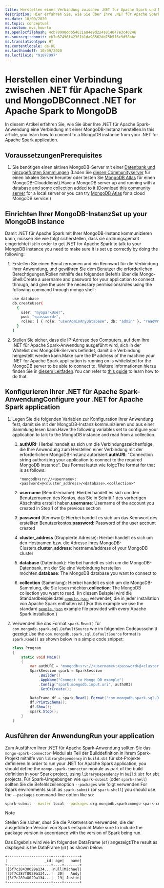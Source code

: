 ```yaml
---
title: Herstellen einer Verbindung zwischen .NET für Apache Spark und MongoDB
description: Hier erfahren Sie, wie Sie über Ihre .NET für Apache Spark-Anwendung eine Verbindung mit einer MongoDB-Instanz herstellen.
ms.date: 10/09/2020
ms.topic: conceptual
ms.custom: mvc,how-to
ms.openlocfilehash: 4cb78998ddb54621a84e9d224a814047e3c40246
ms.sourcegitcommit: eb7e87496f42361b1da98562dd75b516c9d58bbc
ms.translationtype: HT
ms.contentlocale: de-DE
ms.lasthandoff: 10/09/2020
ms.locfileid: "91877997"
---
```

# <a name="connect-net-for-apache-spark-to-mongodb"></a><span data-ttu-id="dfc12-103">Herstellen einer Verbindung zwischen .NET für Apache Spark und MongoDB</span><span class="sxs-lookup"><span data-stu-id="dfc12-103">Connect .NET for Apache Spark to MongoDB</span></span>

<span data-ttu-id="dfc12-104">In diesem Artikel erfahren Sie, wie Sie über Ihre .NET für Apache Spark-Anwendung eine Verbindung mit einer MongoDB-Instanz herstellen.</span><span class="sxs-lookup"><span data-stu-id="dfc12-104">In this article, you learn how to connect to a MongoDB instance from your .NET for Apache Spark application.</span></span>

## <a name="prerequisites"></a><span data-ttu-id="dfc12-105">Voraussetzungen</span><span class="sxs-lookup"><span data-stu-id="dfc12-105">Prerequisites</span></span>

1. <span data-ttu-id="dfc12-106">Sie benötigen einen aktiven MongoDB-Server mit einer [Datenbank und hinzugefügten Sammlungen](https://docs.mongodb.com/manual/core/databases-and-collections/) (Laden Sie [diesen Communityserver](https://www.mongodb.com/try/download/community) für einen lokalen Server herunter oder testen Sie [MongoDB Atlas](https://www.mongodb.com/cloud/atlas) für einen MongoDB-Clouddienst).</span><span class="sxs-lookup"><span data-stu-id="dfc12-106">Have a MongoDB server up and running with a [database and some collection](https://docs.mongodb.com/manual/core/databases-and-collections/) added to it (Download [this community server](https://www.mongodb.com/try/download/community) for a local server or you can try [MongoDB Atlas](https://www.mongodb.com/cloud/atlas) for a cloud MongoDB service.)</span></span>

## <a name="set-up-your-mongodb-instance"></a><span data-ttu-id="dfc12-107">Einrichten Ihrer MongoDB-Instanz</span><span class="sxs-lookup"><span data-stu-id="dfc12-107">Set up your MongoDB instance</span></span>

<span data-ttu-id="dfc12-108">Damit .NET für Apache Spark mit Ihrer MongoDB-Instanz kommunizieren kann, müssen Sie wie folgt sicherstellen, dass sie ordnungsgemäß eingerichtet ist:</span><span class="sxs-lookup"><span data-stu-id="dfc12-108">In order to get .NET for Apache Spark to talk to your MongoDB instance you need to make sure it is set up correctly by doing the following:</span></span>

1. <span data-ttu-id="dfc12-109">Erstellen Sie einen Benutzernamen und ein Kennwort für die Verbindung Ihrer Anwendung, und gewähren Sie dem Benutzer die erforderlichen Berechtigungen/Rollen mithilfe des folgenden Befehls über die Mongo-Shell:</span><span class="sxs-lookup"><span data-stu-id="dfc12-109">Create a username and password for your application to connect through, and give the user the necessary permissions/roles using the following command through mongo shell:</span></span>

    ```bash
    use database
    db.createUser(
      {
        user: "mySparkUser",
        pwd: "<password>",
        roles: [ { role: "userAdminAnyDatabase", db: "admin" }, "readWriteAnyDatabase" ]
      }
    )
    ```

2. <span data-ttu-id="dfc12-110">Stellen Sie sicher, dass die IP-Adresse des Computers, auf dem Ihre .NET für Apache Spark-Anwendung ausgeführt wird, sich in der Whitelist des MongoDB-Servers befindet, damit die Verbindung hergestellt werden kann.</span><span class="sxs-lookup"><span data-stu-id="dfc12-110">Make sure the IP address of the machine your .NET for Apache Spark application is running on is whitelisted for the MongoDB server to be able to connect to.</span></span> <span data-ttu-id="dfc12-111">Weitere Informationen hierzu finden Sie in [diesem Leitfaden](https://docs.atlas.mongodb.com/security/add-ip-address-to-list/).</span><span class="sxs-lookup"><span data-stu-id="dfc12-111">You can refer to [this guide](https://docs.atlas.mongodb.com/security/add-ip-address-to-list/) to learn how to do that.</span></span>

## <a name="configure-your-net-for-apache-spark-application"></a><span data-ttu-id="dfc12-112">Konfigurieren Ihrer .NET für Apache Spark-Anwendung</span><span class="sxs-lookup"><span data-stu-id="dfc12-112">Configure your .NET for Apache Spark application</span></span>

1. <span data-ttu-id="dfc12-113">Legen Sie die folgenden Variablen zur Konfiguration Ihrer Anwendung fest, damit sie mit der MongoDB-Instanz kommunizieren und aus einer Sammlung lesen kann.</span><span class="sxs-lookup"><span data-stu-id="dfc12-113">Have the following variables set to configure your application to talk to the MongoDB instance and read from a collection.</span></span>
    1. <span data-ttu-id="dfc12-114">**authURI:** Hierbei handelt es sich um die Verbindungszeichenfolge, die Ihre Anwendung zum Herstellen einer Verbindung mit der erforderlichen MongoDB-Instanz autorisiert.</span><span class="sxs-lookup"><span data-stu-id="dfc12-114">**authURI**: "Connection string authorizing your application to connect to the required MongoDB instance".</span></span> <span data-ttu-id="dfc12-115">Das Format lautet wie folgt:</span><span class="sxs-lookup"><span data-stu-id="dfc12-115">The format for that is as follows:</span></span>

        ```
        "mongodb+srv://<username>:<password>@<cluster_address>/<database>.<collection>"
        ```

    2. <span data-ttu-id="dfc12-116">**username** (Benutzername): Hierbei handelt es sich um den Benutzernamen des Kontos, das Sie in Schritt 1 des vorherigen Abschnitts erstellt haben.</span><span class="sxs-lookup"><span data-stu-id="dfc12-116">**username**: Username of the account you created in Step 1 of the previous section</span></span>
    3. <span data-ttu-id="dfc12-117">**password** (Kennwort): Hierbei handelt es sich um das Kennwort des erstellten Benutzerkontos.</span><span class="sxs-lookup"><span data-stu-id="dfc12-117">**password**: Password of the user account created</span></span>
    4. <span data-ttu-id="dfc12-118">**cluster_address** (Gruppierte Adresse): Hierbei handelt es sich um den Hostnamen bzw. die Adresse Ihres MongoDB-Clusters.</span><span class="sxs-lookup"><span data-stu-id="dfc12-118">**cluster_address**: hostname/address of your MongoDB cluster</span></span>
    5. <span data-ttu-id="dfc12-119">**database** (Datenbank): Hierbei handelt es sich um die MongoDB-Datenbank, mit der Sie eine Verbindung herstellen möchten.</span><span class="sxs-lookup"><span data-stu-id="dfc12-119">**database**: The MongoDB database you want to connect to</span></span>
    6. <span data-ttu-id="dfc12-120">**collection** (Sammlung): Hierbei handelt es sich um die MongoDB-Sammlung, die Sie lesen möchten.</span><span class="sxs-lookup"><span data-stu-id="dfc12-120">**collection**: The MongoDB collection you want to read.</span></span> <span data-ttu-id="dfc12-121">(In diesem Beispiel wird die Standardbeispieldatei [`people.json`](https://github.com/apache/spark/blob/master/examples/src/main/resources/people.json) verwendet, die in jeder Installation von Apache Spark enthalten ist.)</span><span class="sxs-lookup"><span data-stu-id="dfc12-121">(For this example we use the standard [`people.json`](https://github.com/apache/spark/blob/master/examples/src/main/resources/people.json) example file provided with every Apache Spark installation.)</span></span>

2. <span data-ttu-id="dfc12-122">Verwenden Sie das Format `spark.Read()` für `com.mongodb.spark.sql.DefaultSource` wie im folgenden Codeausschnitt gezeigt:</span><span class="sxs-lookup"><span data-stu-id="dfc12-122">Use the `com.mongodb.spark.sql.DefaultSource` format is `spark.Read()` as shown below in a simple code snippet:</span></span>

    ```csharp
    class Program
    {
        static void Main()
        {
            var authURI = "mongodb+srv://<username>:<password>@<cluster_address>/<database>.<collection>?retryWrites=true&w=majority";
            SparkSession spark = SparkSession
                .Builder()
                .AppName("Connect to Mongo DB example")
                .Config("spark.mongodb.input.uri", authURI)
                .GetOrCreate();

            DataFrame df = spark.Read().Format("com.mongodb.spark.sql.DefaultSource").Load();
            df.PrintSchema();
            df.Show();
            spark.Stop();
        }
    }
    ```

## <a name="run-your-application"></a><span data-ttu-id="dfc12-123">Ausführen der Anwendung</span><span class="sxs-lookup"><span data-stu-id="dfc12-123">Run your application</span></span>

<span data-ttu-id="dfc12-124">Zum Ausführen Ihrer .NET für Apache Spark-Anwendung sollten Sie das `mongo-spark-connector`-Modul als Teil der Builddefinition in Ihrem Spark-Projekt mithilfe von `libraryDependency` in `build.sbt` für sbt-Projekte definieren.</span><span class="sxs-lookup"><span data-stu-id="dfc12-124">In order to run your .NET for Apache Spark application, you should define the `mongo-spark-connector` module as part of the build definition in your Spark project, using `libraryDependency` in `build.sbt` for sbt projects.</span></span> <span data-ttu-id="dfc12-125">Für Spark-Umgebungen wie `spark-submit` (oder `spark-shell`) sollten Sie die Befehlszeilenoption `--packages` wie folgt verwenden:</span><span class="sxs-lookup"><span data-stu-id="dfc12-125">For Spark environments such as `spark-submit` (or `spark-shell`) you should use the `--packages` command-line option like so:</span></span>

```bash
spark-submit --master local --packages org.mongodb.spark:mongo-spark-connector_2.12:3.0.0 --class org.apache.spark.deploy.dotnet.DotnetRunner microsoft-spark-<version>.jar yourApp.exe
```

> [!NOTE]
> <span data-ttu-id="dfc12-126">Stellen Sie sicher, dass Sie die Paketversion verwenden, die der ausgeführten Version von Spark entspricht.</span><span class="sxs-lookup"><span data-stu-id="dfc12-126">Make sure to include the package version in accordance with the version of Spark being run.</span></span>

<span data-ttu-id="dfc12-127">Das Ergebnis wird wie im folgenden DataFrame (`df`) angezeigt:</span><span class="sxs-lookup"><span data-stu-id="dfc12-127">The result as displayed is the DataFrame (`df`) as shown below:</span></span>

```text
+--------------------+----+-------+
|                 _id| age|   name|
+--------------------+----+-------+
|[5f7c28438029a134...|null|Michael|
|[5f7c287f8029a134...|  30|   Andy|
|[5f7c289a8029a134...|  19| Justin|
+--------------------+----+-------+
```
